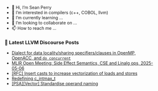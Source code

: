 - 👋 Hi, I’m Sean Perry
- 👀 I’m interested in compilers (c++, COBOL, llvm)
- 🌱 I’m currently learning ...
- 💞️ I’m looking to collaborate on ...
- 📫 How to reach me ...

<!---
s66perry/s66perry is a ✨ special ✨ repository because its `README.md` (this file) appears on your GitHub profile.
You can click the Preview link to take a look at your changes.
--->
### 📕 Latest LLVM Discourse Posts

<!-- DISCOURSE-LLVM:START -->
- [Dialect for data locality/sharing specifiers/clauses in OpenMP, OpenACC, and `do concurrent`](https://discourse.llvm.org/t/dialect-for-data-locality-sharing-specifiers-clauses-in-openmp-openacc-and-do-concurrent/86108#post_6)
- [MLIR Open Meeting: Side Effect Semantics, CSE and Linalg ops, 2025-05-06](https://discourse.llvm.org/t/mlir-open-meeting-side-effect-semantics-cse-and-linalg-ops-2025-05-06/86116#post_1)
- [[RFC] Insert casts to increase vectorization of loads and stores](https://discourse.llvm.org/t/rfc-insert-casts-to-increase-vectorization-of-loads-and-stores/86115#post_1)
- [Redefining c_intmax_t](https://discourse.llvm.org/t/redefining-c-intmax-t/86032#post_4)
- [[PSA][Vector] Standardise operand naming](https://discourse.llvm.org/t/psa-vector-standardise-operand-naming/86114#post_1)
<!-- DISCOURSE-LLVM:END -->

